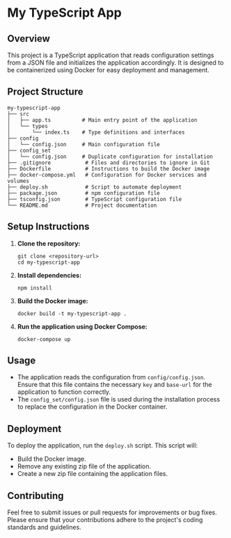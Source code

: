 # My TypeScript App

## Overview
This project is a TypeScript application that reads configuration settings from a JSON file and initializes the application accordingly. It is designed to be containerized using Docker for easy deployment and management.

## Project Structure
```
my-typescript-app
├── src
│   ├── app.ts          # Main entry point of the application
│   └── types
│       └── index.ts    # Type definitions and interfaces
├── config
│   └── config.json     # Main configuration file
├── config_set
│   └── config.json     # Duplicate configuration for installation
├── .gitignore           # Files and directories to ignore in Git
├── Dockerfile           # Instructions to build the Docker image
├── docker-compose.yml   # Configuration for Docker services and volumes
├── deploy.sh            # Script to automate deployment
├── package.json         # npm configuration file
├── tsconfig.json        # TypeScript configuration file
└── README.md            # Project documentation
```

## Setup Instructions
1. **Clone the repository:**
   ```
   git clone <repository-url>
   cd my-typescript-app
   ```

2. **Install dependencies:**
   ```
   npm install
   ```

3. **Build the Docker image:**
   ```
   docker build -t my-typescript-app .
   ```

4. **Run the application using Docker Compose:**
   ```
   docker-compose up
   ```

## Usage
- The application reads the configuration from `config/config.json`. Ensure that this file contains the necessary `key` and `base-url` for the application to function correctly.
- The `config_set/config.json` file is used during the installation process to replace the configuration in the Docker container.

## Deployment
To deploy the application, run the `deploy.sh` script. This script will:
- Build the Docker image.
- Remove any existing zip file of the application.
- Create a new zip file containing the application files.

## Contributing
Feel free to submit issues or pull requests for improvements or bug fixes. Please ensure that your contributions adhere to the project's coding standards and guidelines.